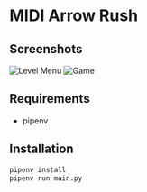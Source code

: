 # MIDI Arrow Rush

## Screenshots

![Level Menu](https://i.imgur.com/n7Jixj1.png)
![Game](https://i.imgur.com/e5F3aFc.png)

## Requirements

- pipenv

## Installation

```sh
pipenv install
pipenv run main.py
```
